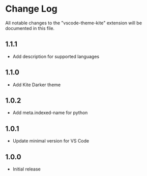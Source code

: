 # Change Log

All notable changes to the "vscode-theme-kite" extension will be documented in this file.

## 1.1.1

- Add description for supported languages

## 1.1.0

- Add Kite Darker theme

## 1.0.2

- Add meta.indexed-name for python

## 1.0.1

- Update minimal version for VS Code

## 1.0.0

- Initial release